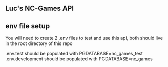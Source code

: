 ## Luc's NC-Games API



## env file setup

You will need to create 2 .env files to test and use this api, both should live in the root directory of this repo

.env.test should be populated with PGDATABASE=nc_games_test
.env.development should be populated with PGDATABASE=nc_games
